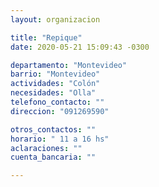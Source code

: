 ```yaml
---
layout: organizacion

title: "Repique"
date: 2020-05-21 15:09:43 -0300

departamento: "Montevideo"
barrio: "Montevideo"
actividades: "Colón"
necesidades: "Olla"
telefono_contacto: ""
direccion: "091269590"

otros_contactos: ""
horario: " 11 a 16 hs"
aclaraciones: ""
cuenta_bancaria: ""

---
```

